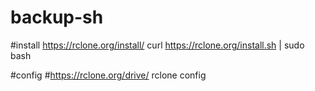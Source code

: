 # backup-sh

#install
https://rclone.org/install/
curl https://rclone.org/install.sh | sudo bash

#config
#https://rclone.org/drive/
rclone config